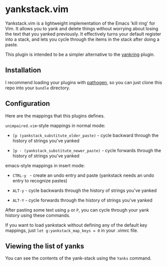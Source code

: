 yankstack.vim
=============

Yankstack.vim is a lightweight implementation of the Emacs 'kill ring' for Vim.
It allows you to yank and delete things without worrying about losing the text
that you yanked previously. It effectively turns your default register into a stack,
and lets you cycle through the items in the stack after doing a paste.

This plugin is intended to be a simpler alternative to the [yankring](https://github.com/chrismetcalf/vim-yankring) plugin.

## Installation ##

I recommend loading your plugins with [pathogen](https://github.com/tpope/vim-pathogen), so you can
just clone this repo into your ```bundle``` directory.

## Configuration ##

Here are the mappings that this plugins defines.

```unimpaired.vim```-style mappings in normal mode:

- ```[p (yankstack_substitute_older_paste)``` - cycle backward through the history of strings you've yanked

- ```]p - (yankstack_substitute_newer_paste)``` - cycle forwards through the history of strings you've yanked

emacs-style mappings in insert mode:

- ```CTRL-y ``` - create an undo entry and paste (yankstack needs an undo entry to recognize pastes)

- ```ALT-y``` - cycle backwards through the history of strings you've yanked

- ```ALT-Y``` - cycle forwards through the history of strings you've yanked

After pasting some text using ```p``` or ```P```, you can cycle through your yank history using these commands.

If you want to load yankstack without defining any of the default key mappings, just
``` let g:yankstack_map_keys = 0 ```
in your .vimrc file.

## Viewing the list of yanks ##

You can see the contents of the yank-stack using the ```Yanks``` command.
